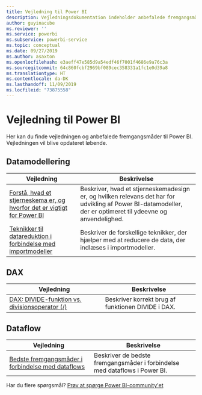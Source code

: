 ```yaml
---
title: Vejledning til Power BI
description: Vejledningsdokumentation indeholder anbefalede fremgangsmåder, når du bruger Power BI.
author: guyinacube
ms.reviewer: ''
ms.service: powerbi
ms.subservice: powerbi-service
ms.topic: conceptual
ms.date: 09/27/2019
ms.author: asaxton
ms.openlocfilehash: e3aeff47e585d9a54edf46f7001f4686e9a76c3a
ms.sourcegitcommit: 64c860fcbf2969bf089cec358331a1fc1e0d39a8
ms.translationtype: HT
ms.contentlocale: da-DK
ms.lasthandoff: 11/09/2019
ms.locfileid: "73875558"
---
```

# <a name="guidance-for-power-bi"></a>Vejledning til Power BI

Her kan du finde vejledningen og anbefalede fremgangsmåder til Power BI. Vejledningen vil blive opdateret løbende.

## <a name="data-modeling"></a>Datamodellering

| Vejledning | Beskrivelse |
| --- | --- |
| [Forstå, hvad et stjerneskema er, og hvorfor det er vigtigt for Power BI](star-schema.md) | Beskriver, hvad et stjerneskemadesign er, og hvilken relevans det har for udvikling af Power BI-datamodeller, der er optimeret til ydeevne og anvendelighed. |
| [Teknikker til datareduktion i forbindelse med importmodeller](import-modeling-data-reduction.md) | Beskriver de forskellige teknikker, der hjælper med at reducere de data, der indlæses i importmodeller. |

## <a name="dax"></a>DAX

| Vejledning | Beskrivelse |
| --- | --- |
| [DAX: DIVIDE-funktion vs. divisionsoperator (/)](dax-divide-function-operator.md) | Beskriver korrekt brug af funktionen DIVIDE i DAX. |

## <a name="dataflows"></a>Dataflow

| Vejledning | Beskrivelse |
| --- | --- |
| [Bedste fremgangsmåder i forbindelse med dataflows](../service-dataflows-best-practices.md) | Beskriver de bedste fremgangsmåder i forbindelse med dataflows i Power BI. |

Har du flere spørgsmål? [Prøv at spørge Power BI-community'et](https://community.powerbi.com/)